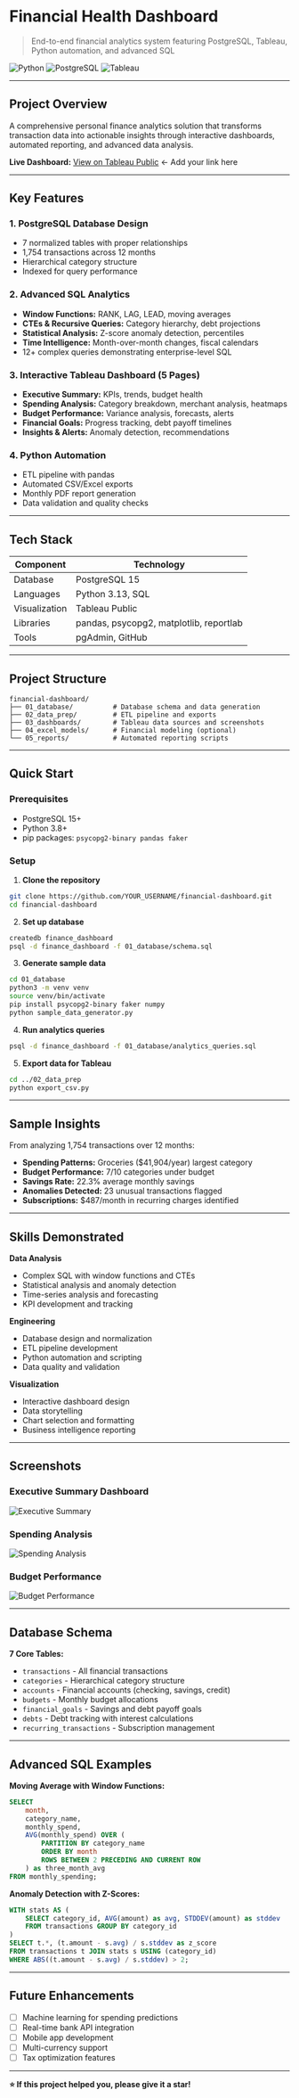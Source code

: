 # Financial Health Dashboard

> End-to-end financial analytics system featuring PostgreSQL, Tableau, Python automation, and advanced SQL

![Python](https://img.shields.io/badge/Python-3.13-blue)
![PostgreSQL](https://img.shields.io/badge/PostgreSQL-18-blue)
![Tableau](https://img.shields.io/badge/Tableau-Public-orange)

---

## Project Overview

A comprehensive personal finance analytics solution that transforms transaction data into actionable insights through interactive dashboards, automated reporting, and advanced data analysis.

**Live Dashboard:** [View on Tableau Public](#) ← Add your link here

---

## Key Features

### 1. PostgreSQL Database Design
- 7 normalized tables with proper relationships
- 1,754 transactions across 12 months
- Hierarchical category structure
- Indexed for query performance

### 2. Advanced SQL Analytics
- **Window Functions:** RANK, LAG, LEAD, moving averages
- **CTEs & Recursive Queries:** Category hierarchy, debt projections
- **Statistical Analysis:** Z-score anomaly detection, percentiles
- **Time Intelligence:** Month-over-month changes, fiscal calendars
- 12+ complex queries demonstrating enterprise-level SQL

### 3. Interactive Tableau Dashboard (5 Pages)
- **Executive Summary:** KPIs, trends, budget health
- **Spending Analysis:** Category breakdown, merchant analysis, heatmaps
- **Budget Performance:** Variance analysis, forecasts, alerts
- **Financial Goals:** Progress tracking, debt payoff timelines
- **Insights & Alerts:** Anomaly detection, recommendations

### 4. Python Automation
- ETL pipeline with pandas
- Automated CSV/Excel exports
- Monthly PDF report generation
- Data validation and quality checks

---

## Tech Stack

| Component | Technology |
|-----------|------------|
| Database | PostgreSQL 15 |
| Languages | Python 3.13, SQL |
| Visualization | Tableau Public |
| Libraries | pandas, psycopg2, matplotlib, reportlab |
| Tools | pgAdmin, GitHub |

---

## Project Structure

```
financial-dashboard/
├── 01_database/          # Database schema and data generation
├── 02_data_prep/         # ETL pipeline and exports
├── 03_dashboards/        # Tableau data sources and screenshots
├── 04_excel_models/      # Financial modeling (optional)
└── 05_reports/           # Automated reporting scripts
```

---

## Quick Start

### Prerequisites
- PostgreSQL 15+
- Python 3.8+
- pip packages: `psycopg2-binary pandas faker`

### Setup

1. **Clone the repository**
```bash
git clone https://github.com/YOUR_USERNAME/financial-dashboard.git
cd financial-dashboard
```

2. **Set up database**
```bash
createdb finance_dashboard
psql -d finance_dashboard -f 01_database/schema.sql
```

3. **Generate sample data**
```bash
cd 01_database
python3 -m venv venv
source venv/bin/activate
pip install psycopg2-binary faker numpy
python sample_data_generator.py
```

4. **Run analytics queries**
```bash
psql -d finance_dashboard -f 01_database/analytics_queries.sql
```

5. **Export data for Tableau**
```bash
cd ../02_data_prep
python export_csv.py
```

---

## Sample Insights

From analyzing 1,754 transactions over 12 months:

- **Spending Patterns:** Groceries ($41,904/year) largest category
- **Budget Performance:** 7/10 categories under budget
- **Savings Rate:** 22.3% average monthly savings
- **Anomalies Detected:** 23 unusual transactions flagged
- **Subscriptions:** $487/month in recurring charges identified

---

## Skills Demonstrated

**Data Analysis**
- Complex SQL with window functions and CTEs
- Statistical analysis and anomaly detection
- Time-series analysis and forecasting
- KPI development and tracking

**Engineering**
- Database design and normalization
- ETL pipeline development
- Python automation and scripting
- Data quality and validation

**Visualization**
- Interactive dashboard design
- Data storytelling
- Chart selection and formatting
- Business intelligence reporting

---

## Screenshots

### Executive Summary Dashboard
![Executive Summary](03_dashboards/screenshots/01_executive_summary.png)

### Spending Analysis
![Spending Analysis](03_dashboards/screenshots/02_spending_analysis.png)

### Budget Performance
![Budget Performance](03_dashboards/screenshots/03_budget_performance.png)

---

## Database Schema

**7 Core Tables:**
- `transactions` - All financial transactions
- `categories` - Hierarchical category structure
- `accounts` - Financial accounts (checking, savings, credit)
- `budgets` - Monthly budget allocations
- `financial_goals` - Savings and debt payoff goals
- `debts` - Debt tracking with interest calculations
- `recurring_transactions` - Subscription management

---

## Advanced SQL Examples

**Moving Average with Window Functions:**
```sql
SELECT 
    month,
    category_name,
    monthly_spend,
    AVG(monthly_spend) OVER (
        PARTITION BY category_name
        ORDER BY month
        ROWS BETWEEN 2 PRECEDING AND CURRENT ROW
    ) as three_month_avg
FROM monthly_spending;
```

**Anomaly Detection with Z-Scores:**
```sql
WITH stats AS (
    SELECT category_id, AVG(amount) as avg, STDDEV(amount) as stddev
    FROM transactions GROUP BY category_id
)
SELECT t.*, (t.amount - s.avg) / s.stddev as z_score
FROM transactions t JOIN stats s USING (category_id)
WHERE ABS((t.amount - s.avg) / s.stddev) > 2;
```

---

## Future Enhancements

- [ ] Machine learning for spending predictions
- [ ] Real-time bank API integration
- [ ] Mobile app development
- [ ] Multi-currency support
- [ ] Tax optimization features

---

**⭐ If this project helped you, please give it a star!**
